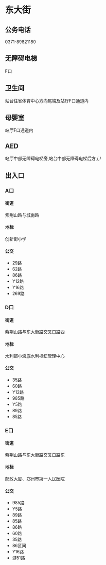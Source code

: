 # 东大街

## 公务电话

0371-89821180

## 无障碍电梯

F口

## 卫生间

站台往省体育中心方向尾端及站厅F口通道内

## 母婴室

站厅F口通道内

## AED

站厅中部无障碍电梯旁,站台中部无障碍电梯后方,/,/

## 出入口

### A口

#### 街道

紫荆山路与城南路

#### 地标

创新街小学

#### 公交

- 29路
- 62路
- 86路
- Y12路
- Y16路
- 269路

### D口

#### 街道

紫荆山路与东大街路交叉口路西

#### 地标

水利部小浪底水利枢纽管理中心

#### 公交

- 35路
- 60路
- Y12路
- 985路
- Y5路
- 89路
- 85路

### E口

#### 街道

紫荆山路与东大街路交叉口路东

#### 地标

邮政大厦、郑州市第一人民医院

#### 公交

- 985路
- Y5路
- 89路
- 85路
- 86路
- 60路
- 35路
- 86区间
- Y16路
- 游51路

